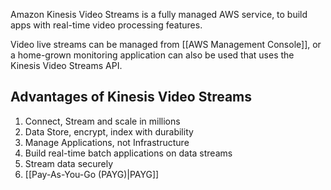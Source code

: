 
Amazon Kinesis Video Streams is a fully managed AWS service, to build apps with real-time video processing features.

Video live streams can be managed from [[AWS Management Console]], or a home-grown monitoring application can also be used that uses the Kinesis Video Streams API.

## Advantages of Kinesis Video Streams

1. Connect, Stream and scale in millions
2. Data Store, encrypt, index with durability
3. Manage Applications, not Infrastructure
4. Build real-time batch applications on data streams
5. Stream data securely
6. [[Pay-As-You-Go (PAYG)|PAYG]]